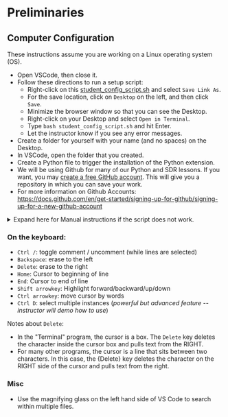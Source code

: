 # Preliminaries

## Computer Configuration
These instructions assume you are working on a Linux operating system (OS).

- Open VSCode, then close it.
- Follow these directions to run a setup script:
  - Right-click on this [student_config_script.sh](https://raw.githubusercontent.com/python-can-define-radio/python-course/main/resources/student_config_script.sh)  and select `Save Link As`.  
  - For the save location, click on `Desktop` on the left, and then click `Save`.
  - Minimize the browser window so that you can see the Desktop.
  - Right-click on your Desktop and select `Open in Terminal`.
  - Type `bash student_config_script.sh` and hit Enter.
  - Let the instructor know if you see any error messages.
- Create a folder for yourself with your name (and no spaces) on the Desktop.
- In VSCode, open the folder that you created.
- Create a Python file to trigger the installation of the Python extension.
- We will be using Github for many of our Python and SDR lessons. If you want, you may [create a free GitHub account](https://github.com). This will give you a repository in which you can save your work.  
- For more information on Github Accounts:  
https://docs.github.com/en/get-started/signing-up-for-github/signing-up-for-a-new-github-account

<details><summary>Expand here for Manual instructions if the script does not work.</summary>

### How to change terminal timeout (TMOUT variable):

- Activate a Terminal program window in Linux OS.
- Type and run: `echo -e '\n\nexport TMOUT=30000' >> ~/.bashrc` (this appends `export TMOUT=30000` to the end of the .bashrc file)
- Verify that it changed the file using this command to view the file: `cat ~/.bashrc`
- Close all terminals so it'll take effect.

### Alternate approach to change TMOUT:

Run this Python:

```python3
f = open("/home/PUT_YOUR_USERNAME_HERE/.bashrc", "a")
f.write("\n\n")
f.write("export TMOUT=300000")
f.close()
```

### How to change OS screen timeout on Ubuntu:

In Settings, click the magnifying glass in the top left of the window and search `Screen Lock` and select it.
- Adjust the "Blank Screen" option. Recommended setting: 15 minutes.
- Adjust the "Automatic Screen Lock Delay". Recommended setting: 30 minutes.

### For instructions on how to disable middle click go to:
https://github.com/python-can-define-radio/python-course/blob/main/resources/disable-middle-click-how-to.md
</details>




### On the keyboard:

- `Ctrl /`: toggle comment / uncomment  (while lines are selected)
- `Backspace`: erase to the left
- `Delete`: erase to the right
- `Home`: Cursor to beginning of line
- `End`: Cursor to end of line
- `Shift arrowkey`: Highlight forward/backward/up/down
- `Ctrl arrowkey`: move cursor by words
- `Ctrl D`: select multiple instances (_powerful but advanced feature -- instructor will demo how to use_)

Notes about `Delete`:
- In the "Terminal" program, the cursor is a box.  The `Delete` key deletes the character inside the cursor box and pulls text from the RIGHT.
- For many other programs, the cursor is a line that sits between two characters.  In this case, the {Delete} key deletes the character on the RIGHT side of the cursor and pulls text from the right.

### Misc

- Use the magnifying glass on the left hand side of VS Code to search within multiple files.
